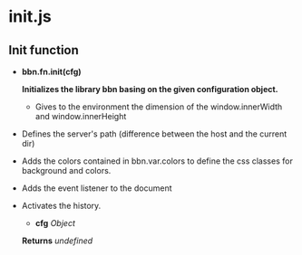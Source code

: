 # init.js

## Init function

- **bbn.fn.init(cfg)**

  __Initializes the library bbn basing on the given configuration object.__

  - Gives to the environment the dimension of the window.innerWidth and window.innerHeight
- Defines the server's path (difference between the host and the current dir)
- Adds the colors contained in bbn.var.colors to define the css classes for background and colors.
- Adds the event listener to the document
- Activates the history.

  * __cfg__ _Object_ 

  __Returns__ _undefined_ 